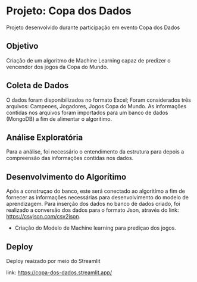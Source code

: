 # Projeto: Copa dos Dados

Projeto desenvolvido durante participação em evento Copa dos Dados


## Objetivo
Criação de um algoritmo de Machine Learning capaz de predizer o vencendor dos jogos da Copa do Mundo.


## Coleta de Dados
O dados foram disponibilizados no formato Excel; Foram considerados três arquivos: Campeoes, Jogadores, Jogos Copa do Mundo.
As informações contidas nos arquivos foram importados para um banco de dados (MongoDB) a fim de alimentar o algoritimo.


## Análise Exploratória
Para a análise, foi necessário o entendimento da estrutura para depois a compreensão das informações contidas nos dados.


## Desenvolvimento do Algorítimo
Após a construçao do banco, este será conectado ao algoritímo a fim de fornecer as informações necessárias para desenvolvimento do modelo de aprendizagem. 
Para inserção dos dados no banco de dados criado, foi realizado a conversão dos dados para o formato Json, através do link: https://csvjson.com/csv2json.


- Criação do Modelo de Machine learning para prediçao dos jogos.

## Deploy
Deploy reaizado por meio do Streamlit

link: https://copa-dos-dados.streamlit.app/
